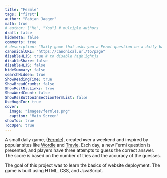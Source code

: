```yaml
---
title: "Fermle"
tags: ["first"]
author: "Fabian Jaeger"
math: true
# author: ["Me", "You"] # multiple authors
draft: false
hidemeta: false
comments: true
# description: "Daily game that asks you a Fermi question on a daily basis."
canonicalURL: "https://canonical.url/to/page"
disableHLJS: true # to disable highlightjs
disableShare: false
disableHLJS: false
hideSummary: false
searchHidden: true
ShowReadingTime: true
ShowBreadCrumbs: false
ShowPostNavLinks: true
ShowWordCount: false
ShowRssButtonInSectionTermList: false
UseHugoToc: true
cover:
  image: "images/fermles.png"
  caption: "Main Screen"
showToc: true
TocOpen: true
---
```


<!-- ---
author: "Hugo Authors"
title: "Markdown Syntax Guide"
date: "2019-03-11"
description: "Sample article showcasing basic Markdown syntax and formatting for HTML elements."
tags: ["markdown", "css", "html", "themes"]
categories: ["themes", "syntax"]
series: ["Themes Guide"]
aliases: ["migrate-from-jekyl"]
cover:
    hidden: false
    hiddenInList: false
    hiddenInSingle: false
    image: https://i.ibb.co/K0HVPBd/paper-mod-profilemode.png
    alt: "<alt text>"
    caption: "<text>"
    relative: true
ShowToc: true
TocOpen: true
--- -->


 
<!-- [Regression](https://en.wikipedia.org/wiki/Regression_analysis): -->

A small daily game, ([Fermle](https://fermle.xyz)), created over a weekend and inspired by popular sites like [Wordle](https://www.nytimes.com/games/wordle/index.html) and [Travle](https://travle.earth/). Each day, a new Fermi question is presented, and players have three attempts to guess the correct answer. The score is based on the number of tries and the accuracy of the guesses.

The goal of this project was to learn the basics of website deployment. The game is built using HTML, CSS, and JavaScript.
